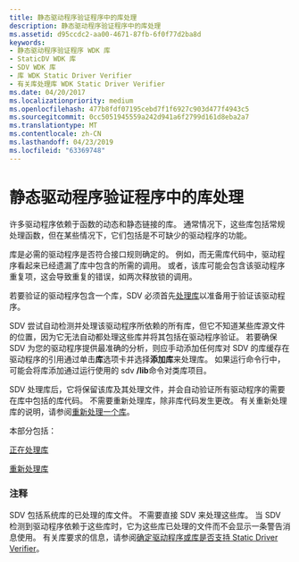 ```yaml
---
title: 静态驱动程序验证程序中的库处理
description: 静态驱动程序验证程序中的库处理
ms.assetid: d95ccdc2-aa00-4671-87fb-6f0f77d2ba8d
keywords:
- 静态驱动程序验证程序 WDK 库
- StaticDV WDK 库
- SDV WDK 库
- 库 WDK Static Driver Verifier
- 有关库处理库 WDK Static Driver Verifier
ms.date: 04/20/2017
ms.localizationpriority: medium
ms.openlocfilehash: 477b8fdf07195cebd7f1f6927c903d477f4943c5
ms.sourcegitcommit: 0cc5051945559a242d941a6f2799d161d8eba2a7
ms.translationtype: MT
ms.contentlocale: zh-CN
ms.lasthandoff: 04/23/2019
ms.locfileid: "63369748"
---
```

# <a name="library-processing-in-static-driver-verifier"></a>静态驱动程序验证程序中的库处理


许多驱动程序依赖于函数的动态和静态链接的库。 通常情况下，这些库包括常规处理函数，但在某些情况下，它们包括是不可缺少的驱动程序的功能。

库是必需的驱动程序是否符合接口规则确定的。 例如，而无需库代码中，驱动程序看起来已经遗漏了库中包含的所需的调用。 或者，该库可能会包含该驱动程序重复项，这会导致重复的错误，如两次释放锁的调用。

若要验证的驱动程序包含一个库，SDV 必须首先[处理库](processing-a-library.md)以准备用于验证该驱动程序。

SDV 尝试自动检测并处理该驱动程序所依赖的所有库，但它不知道某些库源文件的位置，因为它无法自动都处理这些库并将其包括在驱动程序验证。 若要确保 SDV 为您的驱动程序提供最准确的分析，则应手动添加任何库对 SDV 的库缓存在驱动程序的引用通过单击**库**选项卡并选择**添加库**来处理库。  如果运行命令行中，可能会将库添加通过运行使用的 sdv **/lib**命令对类库项目。

SDV 处理库后，它将保留该库及其处理文件，并会自动验证所有驱动程序的需要在库中包括的库代码。 不需要重新处理库，除非库代码发生更改。 有关重新处理库的说明，请参阅[重新处理一个库](reprocessing-a-library.md)。

本部分包括：

[正在处理库](processing-a-library.md)

[重新处理库](reprocessing-a-library.md)

### <a name="span-idcommentsspanspan-idcommentsspancomments"></a><span id="comments"></span><span id="COMMENTS"></span>注释

SDV 包括系统库的已处理的库文件。 不需要直接 SDV 来处理这些库。 当 SDV 检测到驱动程序依赖于这些库时，它为这些库已处理的文件而不会显示一条警告消息使用。 有关库要求的信息，请参阅[确定驱动程序或库是否支持 Static Driver Verifier](determining-if-static-driver-verifier-supports-your-driver-or-library.md)。

 

 





